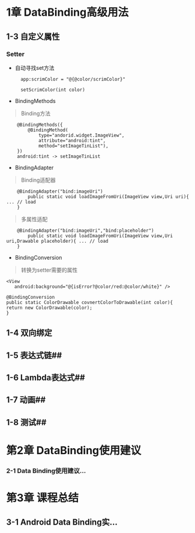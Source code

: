 # 1章 DataBinding高级用法 #

## 1-3 自定义属性 ##

### Setter ###



- 自动寻找set方法

		app:scrimColor = "@{@color/scrimColor}"
	
		setScrimColor(int color)

- BindingMethods

> Binding方法

		@BindingMethods({
			@BindingMethod(
				type="andorid.widget.ImageView",
				attribute="android:tint",
				method="setImageTinList"),
		})
		android:tint -> setImageTinList

-  BindingAdapter

> Binding适配器

		@BindingAdapter("bind:imageUri")
			public static void loadImageFromUri(ImageView view,Uri uri){ ... // load
		}


> 多属性适配

		@BindingAdapter("bind:imageUri","bind:placeholder")
			public static void loadImageFromUri(ImageView view,Uri uri,Drawable placeholder){ ... // load
		}


-  BindingConversion

> 转换为setter需要的属性

	<View 
	   android:background="@{isError?@color/red:@color/white}" />
	
	@BindingConversion
	public static ColorDrawable covnertColorToDrawable(int color){
	return new ColorDrawable(color);
	}


## 1-4 双向绑定 ##

## 1-5 表达式链##

## 1-6 Lambda表达式##

## 1-7 动画##

## 1-8 测试##


# 第2章 DataBinding使用建议 #

### 2-1 Data Binding使用建议... ###





# 第3章 课程总结 #
## 3-1 Android Data Binding实... ##